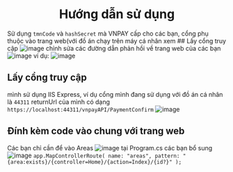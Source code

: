 <h1 align="center">
Hướng dẫn sử dụng
</h1>

Sử dụng ```tmnCode``` và ```hashSecret``` mà VNPAY cấp cho các bạn, cổng phụ thuộc vào trang web(với đồ án chạy trên máy cá nhân xem ## Lấy cổng truy cập
![image](https://github.com/kourain/VNPAYAPI/assets/85356599/12ddf7d9-4928-42d7-a007-bd3bfda80287)
chỉnh sửa các đường dẫn phản hồi về trang web của các bạn
![image](https://github.com/kourain/VNPAYAPI/assets/85356599/8c9bde8f-4a21-48dc-87db-b1d2b8a94046)
ví dụ:
![image](https://github.com/kourain/VNPAYAPI/assets/85356599/fccf22b1-15fb-4d00-a12f-ac7ae1e1a930)
## Lấy cổng truy cập
mình sử dụng IIS Express, ví dụ cổng mình đang sử dụng với đồ án cá nhân là ``44311``
returnUrl của mình có dạng ```https://localhost:44311/vnpayAPI/PaymentConfirm```
![image](https://github.com/kourain/VNPAYAPI/assets/85356599/e9e8d69a-c892-4429-b686-1cec0b884c89)
## Đính kèm code vào chung với trang web
Các bạn chỉ cần để vào Areas
![image](https://github.com/kourain/VNPAYAPI/assets/85356599/fa95393e-a0d0-4933-b239-5c535525a4a9)
tại Program.cs các bạn bổ sung
![image](https://github.com/kourain/VNPAYAPI/assets/85356599/10a0447f-1280-4388-82d0-2f1809018e84)
``app.MapControllerRoute(
      name: "areas",
      pattern: "{area:exists}/{controller=Home}/{action=Index}/{id?}"
    );``
